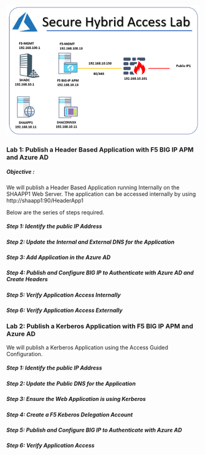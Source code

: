 
![a](Images/SHALab1.PNG)


### Lab 1: Publish a Header Based Application with F5 BIG IP APM and Azure AD
##### Objective : 
We will publish a Header Based Application running Internally on the SHAAPP1 Web Server. The application can be accessed internally by using http://shaapp1:90/HeaderApp1

Below are the series of steps required.
##### Step 1: Identify the public IP Address
##### Step 2: Update the Internal and External DNS for the Application 
##### Step 3: Add Application in the Azure AD
##### Step 4: Publish and Configure BIG IP to Authenticate with Azure AD and Create Headers
##### Step 5: Verify Application Access Internally
##### Step 6: Verify Application Access Externally




### Lab 2: Publish a Kerberos Application with F5 BIG IP APM and Azure AD
We will publish a Kerberos Application using the Access Guided Configuration.

##### Step 1: Identify the public IP Address
##### Step 2: Update the Public DNS for the Application 
##### Step 3: Ensure the Web Application is using Kerberos
##### Step 4: Create a F5 Keberos Delegation Account
##### Step 5: Publish and Configure BIG IP to Authenticate with Azure AD
##### Step 6: Verify Application Access

